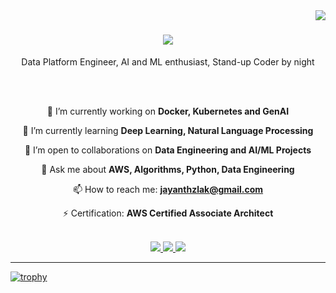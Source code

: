 <img align="right" src="https://visitor-badge.laobi.icu/badge?page_id=jayanthshimoga.jayanthshimoga" />

<h1 align="center">
    <img src="https://readme-typing-svg.herokuapp.com/?font=Fredoka&size=35&color=583AF7&center=true&vCenter=true&width=500&height=70&duration=4000&lines=Hi+There!+👋;+I'm+Jayanth+Shimoga+Nagaraj!;" />
</h1>

<p align="center">Data Platform Engineer, AI and ML enthusiast, Stand-up Coder by night</p>

<br/>

<div align="center">

<!--
**jayanthshimoga/jayanthshimoga** is a ✨ _special_ ✨ repository because its `README.md` (this file) appears on your GitHub profile.

Here are some ideas to get you started:

- 🔭 I’m currently working on ...
- 🌱 I’m currently learning ...
- 👯 I’m looking to collaborate on ...
- 🤔 I’m looking for help with ...
- 💬 Ask me about ...
- 📫 How to reach me: ...
- 😄 Pronouns: ...
- ⚡ Fun fact: ...
-->

<br>

🔭 I’m currently working on **Docker, Kubernetes and GenAI**

🌱 I’m currently learning **Deep Learning, Natural Language Processing**

👯 I’m open to collaborations on **Data Engineering and AI/ML Projects**

💬 Ask me about **AWS, Algorithms, Python, Data Engineering**

📫 How to reach me: **jayanthzlak@gmail.com**

⚡ Certification: **AWS Certified Associate Architect**

<br>

</div>
 
<div align="center"> 
  <a href="mailto:jayanthzlak@gmail.com">
    <img src="https://img.shields.io/badge/Gmail-333333?style=for-the-badge&logo=gmail&logoColor=red" />
  </a>
  <a href="https://linkedin.com/in/jayanthzlak/" target="_blank">
    <img src="https://img.shields.io/badge/LinkedIn-0077B5?style=for-the-badge&logo=linkedin&logoColor=white" target="_blank" />
  </a>
  <a href="https://jayanthshimoga.github.io" target="_blank">
     <img src="https://img.shields.io/badge/Portfolio-FF5722?style=for-the-badge&logo=todoist&logoColor=white" target="_blank" /> <!-- sqlite, safari, google-chrome are other good icon options -->
  </a>
</div>

<hr>

[![trophy](https://github-profile-trophy.vercel.app/?username=jayanthshimoga&theme=darkhub)](https://github.com/jayanthshimoga/github-profile-trophy)

<br>

